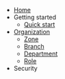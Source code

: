 - [Home](home.md)
- Getting started
  - [Quick start](quickstart.md)
- [Organization](organization.md)
  - [Zone](#zone)
  - [Branch](#branch)
  - [Department](#department)
  - [Role](#role)
- Security

